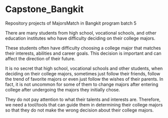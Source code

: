 # Capstone_Bangkit

Repository projects of MajorsMatch in Bangkit program batch 5

There are many students from high school, vocational schools, and other education institutes who have difficulty deciding on their college majors.

These students often have difficulty choosing a college major that matches their interests, abilities and career goals. This decision is important and can affect the direction of their future.

It is no secret that high school, vocational schools and other students, when deciding on their college majors, sometimes just follow their friends, follow the trend of favorite majors or even just follow the wishes of their parents. In fact, it is not uncommon for some of them to change majors after entering college after undergoing the majors they initially chose.

They do not pay attention to what their talents and interests are. Therefore, we need a tool/tools that can guide them in determining their college majors so that they do not make the wrong decision about their college majors.